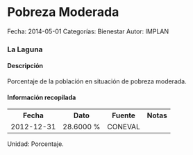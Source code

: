 Pobreza Moderada
=====

Fecha: 2014-05-01
Categorías: Bienestar
Autor: IMPLAN

### La Laguna

#### Descripción

Porcentaje de la población en situación de pobreza moderada.

#### Información recopilada

<table class="table table-hover table-bordered">
  <tr><th>Fecha</th><th>Dato</th><th>Fuente</th><th>Notas</th></tr>
  <tr><td>2012-12-31</td><td>28.6000 %</td><td>CONEVAL</td><td></td></tr>
</table>

Unidad: Porcentaje.
